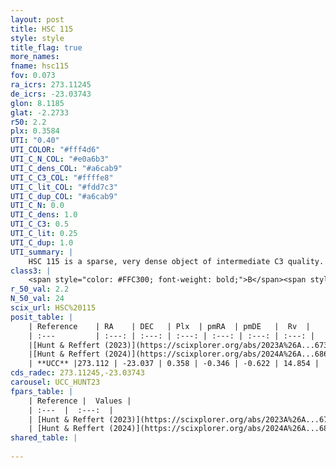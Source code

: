 ```yaml
---
layout: post
title: HSC 115
style: style
title_flag: true
more_names: 
fname: hsc115
fov: 0.073
ra_icrs: 273.11245
de_icrs: -23.03743
glon: 8.1185
glat: -2.2733
r50: 2.2
plx: 0.3584
UTI: "0.40"
UTI_COLOR: "#fff4d6"
UTI_C_N_COL: "#e0a6b3"
UTI_C_dens_COL: "#a6cab9"
UTI_C_C3_COL: "#ffffe8"
UTI_C_lit_COL: "#fdd7c3"
UTI_C_dup_COL: "#a6cab9"
UTI_C_N: 0.0
UTI_C_dens: 1.0
UTI_C_C3: 0.5
UTI_C_lit: 0.25
UTI_C_dup: 1.0
UTI_summary: |
    HSC 115 is a sparse, very dense object of intermediate C3 quality. It was recently reported in the literature.<br><br><span style="color: #99180f; font-weight: bold;">Warning: </span>contains less than 25 stars with <i>P>0.5</i> estimated.
class3: |
    <span style="color: #FFC300; font-weight: bold;">B</span><span style="color: #FFC300; font-weight: bold;">B</span>
r_50_val: 2.2
N_50_val: 24
scix_url: HSC%20115
posit_table: |
    | Reference    | RA    | DEC   | Plx  | pmRA  | pmDE   |  Rv  |
    | :---         | :---: | :---: | :---: | :---: | :---: | :---: |
    |[Hunt & Reffert (2023)](https://scixplorer.org/abs/2023A%26A...673A.114H) | 273.108 | -23.028 | 0.377 | -0.325 | -0.618 | 14.855 |
    |[Hunt & Reffert (2024)](https://scixplorer.org/abs/2024A%26A...686A..42H) | 273.108 | -23.028 | 0.377 | -0.325 | -0.618 | 14.855 |
    | **UCC** |273.112 | -23.037 | 0.358 | -0.346 | -0.622 | 14.854 | 
cds_radec: 273.11245,-23.03743
carousel: UCC_HUNT23
fpars_table: |
    | Reference |  Values |
    | :---  |  :---:  |
    | [Hunt & Reffert (2023)](https://scixplorer.org/abs/2023A%26A...673A.114H) | `AV50=4.187, diffAV50=1.795, MOD50=11.905, logAge50=7.408` |
    | [Hunt & Reffert (2024)](https://scixplorer.org/abs/2024A%26A...686A..42H) | `MassJ=338.310` |
shared_table: |
    
---
```

